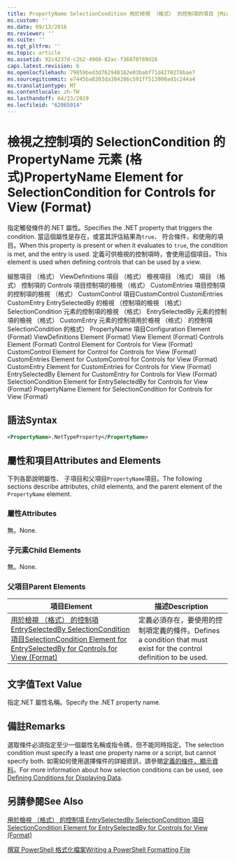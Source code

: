 ```yaml
---
title: PropertyName SelectionCondition 用於檢視 （格式） 的控制項的項目 |Microsoft Docs
ms.custom: ''
ms.date: 09/13/2016
ms.reviewer: ''
ms.suite: ''
ms.tgt_pltfrm: ''
ms.topic: article
ms.assetid: 92c4237d-c2b2-4908-82ac-f36070f89d26
caps.latest.revision: 6
ms.openlocfilehash: 79859bed3d762948182e03babf71d4270278bae7
ms.sourcegitcommit: e7445ba8203da304286c591ff513900ad1c244a4
ms.translationtype: MT
ms.contentlocale: zh-TW
ms.lasthandoff: 04/23/2019
ms.locfileid: "62065014"
---
```

# <a name="propertyname-element-for-selectioncondition-for-controls-for-view-format"></a><span data-ttu-id="299cb-102">檢視之控制項的 SelectionCondition 的 PropertyName 元素 (格式)</span><span class="sxs-lookup"><span data-stu-id="299cb-102">PropertyName Element for SelectionCondition for Controls for View (Format)</span></span>

<span data-ttu-id="299cb-103">指定觸發條件的.NET 屬性。</span><span class="sxs-lookup"><span data-stu-id="299cb-103">Specifies the .NET property that triggers the condition.</span></span> <span data-ttu-id="299cb-104">當這個屬性是存在，或當其評估結果為`true`、 符合條件，和使用的項目。</span><span class="sxs-lookup"><span data-stu-id="299cb-104">When this property is present or when it evaluates to `true`, the condition is met, and the entry is used.</span></span> <span data-ttu-id="299cb-105">定義可供檢視的控制項時，會使用這個項目。</span><span class="sxs-lookup"><span data-stu-id="299cb-105">This element is used when defining controls that can be used by a view.</span></span>

<span data-ttu-id="299cb-106">組態項目 （格式） ViewDefinitions 項目 （格式） 檢視項目 （格式） 項目 （格式） 控制項的 Controls 項目控制項的檢視 （格式） CustomEntries 項目控制項的控制項的檢視 （格式） CustomControl 項目CustomControl CustomEntries CustomEntry EntrySelectedBy 的檢視 （控制項的檢視 （格式） SelectionCondition 元素的控制項的檢視 （格式） EntrySelectedBy 元素的控制項的檢視 （格式） CustomEntry 元素的控制項用於檢視 （格式） 的控制項 SelectionCondition 的格式） PropertyName 項目</span><span class="sxs-lookup"><span data-stu-id="299cb-106">Configuration Element (Format) ViewDefinitions Element (Format) View Element (Format) Controls Element (Format) Control Element for Controls for View (Format) CustomControl Element for Control for Controls for View (Format) CustomEntries Element for CustomControl for Controls for View (Format) CustomEntry Element for CustomEntries for Controls for View (Format) EntrySelectedBy Element for CustomEntry for Controls for View (Format) SelectionCondition Element for EntrySelectedBy for Controls for View (Format) PropertyName Element for SelectionCondition for Controls for View (Format)</span></span>

## <a name="syntax"></a><span data-ttu-id="299cb-107">語法</span><span class="sxs-lookup"><span data-stu-id="299cb-107">Syntax</span></span>

```xml
<PropertyName>.NetTypeProperty</PropertyName>
```

## <a name="attributes-and-elements"></a><span data-ttu-id="299cb-108">屬性和項目</span><span class="sxs-lookup"><span data-stu-id="299cb-108">Attributes and Elements</span></span>

<span data-ttu-id="299cb-109">下列各節說明屬性、 子項目和父項目`PropertyName`項目。</span><span class="sxs-lookup"><span data-stu-id="299cb-109">The following sections describe attributes, child elements, and the parent element of the `PropertyName` element.</span></span>

### <a name="attributes"></a><span data-ttu-id="299cb-110">屬性</span><span class="sxs-lookup"><span data-stu-id="299cb-110">Attributes</span></span>

<span data-ttu-id="299cb-111">無。</span><span class="sxs-lookup"><span data-stu-id="299cb-111">None.</span></span>

### <a name="child-elements"></a><span data-ttu-id="299cb-112">子元素</span><span class="sxs-lookup"><span data-stu-id="299cb-112">Child Elements</span></span>

<span data-ttu-id="299cb-113">無。</span><span class="sxs-lookup"><span data-stu-id="299cb-113">None.</span></span>

### <a name="parent-elements"></a><span data-ttu-id="299cb-114">父項目</span><span class="sxs-lookup"><span data-stu-id="299cb-114">Parent Elements</span></span>

|<span data-ttu-id="299cb-115">項目</span><span class="sxs-lookup"><span data-stu-id="299cb-115">Element</span></span>|<span data-ttu-id="299cb-116">描述</span><span class="sxs-lookup"><span data-stu-id="299cb-116">Description</span></span>|
|-------------|-----------------|
|[<span data-ttu-id="299cb-117">用於檢視 （格式） 的控制項 EntrySelectedBy SelectionCondition 項目</span><span class="sxs-lookup"><span data-stu-id="299cb-117">SelectionCondition Element for EntrySelectedBy for Controls for View (Format)</span></span>](./selectioncondition-element-for-entryselectedby-for-controls-for-view-format.md)|<span data-ttu-id="299cb-118">定義必須存在，要使用的控制項定義的條件。</span><span class="sxs-lookup"><span data-stu-id="299cb-118">Defines a condition that must exist for the control definition to be used.</span></span>|

## <a name="text-value"></a><span data-ttu-id="299cb-119">文字值</span><span class="sxs-lookup"><span data-stu-id="299cb-119">Text Value</span></span>

<span data-ttu-id="299cb-120">指定.NET 屬性名稱。</span><span class="sxs-lookup"><span data-stu-id="299cb-120">Specify the .NET property name.</span></span>

## <a name="remarks"></a><span data-ttu-id="299cb-121">備註</span><span class="sxs-lookup"><span data-stu-id="299cb-121">Remarks</span></span>

<span data-ttu-id="299cb-122">選取條件必須指定至少一個屬性名稱或指令碼，但不能同時指定。</span><span class="sxs-lookup"><span data-stu-id="299cb-122">The selection condition must specify a least one property name or a script, but cannot specify both.</span></span> <span data-ttu-id="299cb-123">如需如何使用選擇條件的詳細資訊，請參閱[定義的條件，顯示資料](./defining-conditions-for-displaying-data.md)。</span><span class="sxs-lookup"><span data-stu-id="299cb-123">For more information about how selection conditions can be used, see [Defining Conditions for Displaying Data](./defining-conditions-for-displaying-data.md).</span></span>

## <a name="see-also"></a><span data-ttu-id="299cb-124">另請參閱</span><span class="sxs-lookup"><span data-stu-id="299cb-124">See Also</span></span>

[<span data-ttu-id="299cb-125">用於檢視 （格式） 的控制項 EntrySelectedBy SelectionCondition 項目</span><span class="sxs-lookup"><span data-stu-id="299cb-125">SelectionCondition Element for EntrySelectedBy for Controls for View (Format)</span></span>](./selectioncondition-element-for-entryselectedby-for-controls-for-view-format.md)

[<span data-ttu-id="299cb-126">撰寫 PowerShell 格式化檔案</span><span class="sxs-lookup"><span data-stu-id="299cb-126">Writing a PowerShell Formatting File</span></span>](./writing-a-powershell-formatting-file.md)
